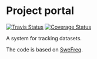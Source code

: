 # Project portal
[![Travis Status][travis-badge]][travis-link]
[![Coverage Status][coveralls-badge]][coveralls-link]


A system for tracking datasets.

The code is based on [SweFreq](https://github.com/NBISweden/swefreq).

[travis-badge]: https://travis-ci.org/ScilifelabDataCentre/project_portal.svg?branch=develop
[travis-link]: https://travis-ci.org/ScilifelabDataCentre/project_portal
[coveralls-badge]: https://coveralls.io/repos/github/ScilifelabDataCentre/project_portal/badge.svg?branch=develop
[coveralls-link]: https://coveralls.io/github/ScilifelabDataCentre/project_portal?branch=develop
